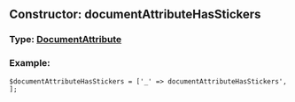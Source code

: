 ## Constructor: documentAttributeHasStickers  




### Type: [DocumentAttribute](../types/DocumentAttribute.md)


### Example:

```
$documentAttributeHasStickers = ['_' => documentAttributeHasStickers', ];
```